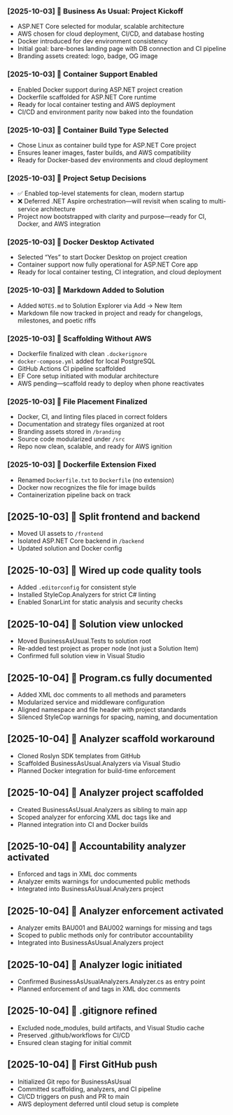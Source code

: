 ﻿### [2025-10-03] 🧱 Business As Usual: Project Kickoff

- ASP.NET Core selected for modular, scalable architecture
- AWS chosen for cloud deployment, CI/CD, and database hosting
- Docker introduced for dev environment consistency
- Initial goal: bare-bones landing page with DB connection and CI pipeline
- Branding assets created: logo, badge, OG image

### [2025-10-03] 🐳 Container Support Enabled

- Enabled Docker support during ASP.NET project creation
- Dockerfile scaffolded for ASP.NET Core runtime
- Ready for local container testing and AWS deployment
- CI/CD and environment parity now baked into the foundation

### [2025-10-03] 🐳 Container Build Type Selected

- Chose Linux as container build type for ASP.NET Core project
- Ensures leaner images, faster builds, and AWS compatibility
- Ready for Docker-based dev environments and cloud deployment

### [2025-10-03] 🧠 Project Setup Decisions

- ✅ Enabled top-level statements for clean, modern startup
- ❌ Deferred .NET Aspire orchestration—will revisit when scaling to multi-service architecture
- Project now bootstrapped with clarity and purpose—ready for CI, Docker, and AWS integration

### [2025-10-03] 🐳 Docker Desktop Activated

- Selected “Yes” to start Docker Desktop on project creation
- Container support now fully operational for ASP.NET Core app
- Ready for local container testing, CI integration, and cloud deployment

### [2025-10-03] 📄 Markdown Added to Solution

- Added `NOTES.md` to Solution Explorer via Add → New Item
- Markdown file now tracked in project and ready for changelogs, milestones, and poetic riffs

### [2025-10-03] 🔧 Scaffolding Without AWS

- Dockerfile finalized with clean `.dockerignore`
- `docker-compose.yml` added for local PostgreSQL
- GitHub Actions CI pipeline scaffolded
- EF Core setup initiated with modular architecture
- AWS pending—scaffold ready to deploy when phone reactivates

### [2025-10-03] 📁 File Placement Finalized

- Docker, CI, and linting files placed in correct folders
- Documentation and strategy files organized at root
- Branding assets stored in `/branding`
- Source code modularized under `/src`
- Repo now clean, scalable, and ready for AWS ignition

### [2025-10-03] 🐳 Dockerfile Extension Fixed

- Renamed `Dockerfile.txt` to `Dockerfile` (no extension)
- Docker now recognizes the file for image builds
- Containerization pipeline back on track

## [2025-10-03] 🧱 Split frontend and backend
- Moved UI assets to `/frontend`
- Isolated ASP.NET Core backend in `/backend`
- Updated solution and Docker config

## [2025-10-03] 🧼 Wired up code quality tools
- Added `.editorconfig` for consistent style
- Installed StyleCop.Analyzers for strict C# linting
- Enabled SonarLint for static analysis and security checks

## [2025-10-04] 🎯 Solution view unlocked
- Moved BusinessAsUsual.Tests to solution root
- Re-added test project as proper node (not just a Solution Item)
- Confirmed full solution view in Visual Studio

## [2025-10-04] 📘 Program.cs fully documented
- Added XML doc comments to all methods and parameters
- Modularized service and middleware configuration
- Aligned namespace and file header with project standards
- Silenced StyleCop warnings for spacing, naming, and documentation

## [2025-10-04] 🧠 Analyzer scaffold workaround
- Cloned Roslyn SDK templates from GitHub
- Scaffolded BusinessAsUsual.Analyzers via Visual Studio
- Planned Docker integration for build-time enforcement

## [2025-10-04] 🧠 Analyzer project scaffolded
- Created BusinessAsUsual.Analyzers as sibling to main app
- Scoped analyzer for enforcing XML doc tags like <author> and <lastmodifiedby>
- Planned integration into CI and Docker builds

## [2025-10-04] 🧠 Accountability analyzer activated
- Enforced <author> and <lastmodifiedby> tags in XML doc comments
- Analyzer emits warnings for undocumented public methods
- Integrated into BusinessAsUsual.Analyzers project

## [2025-10-04] 🧠 Analyzer enforcement activated
- Analyzer emits BAU001 and BAU002 warnings for missing <author> and <lastmodifiedby> tags
- Scoped to public methods only for contributor accountability
- Integrated into BusinessAsUsual.Analyzers project

## [2025-10-04] 🧠 Analyzer logic initiated
- Confirmed BusinessAsUsualAnalyzers.Analyzer.cs as entry point
- Planned enforcement of <author> and <lastmodifiedby> tags in XML doc comments

## [2025-10-04] 🧼 .gitignore refined
- Excluded node_modules, build artifacts, and Visual Studio cache
- Preserved .github/workflows for CI/CD
- Ensured clean staging for initial commit

## [2025-10-04] 🚀 First GitHub push
- Initialized Git repo for BusinessAsUsual
- Committed scaffolding, analyzers, and CI pipeline
- CI/CD triggers on push and PR to main
- AWS deployment deferred until cloud setup is complete